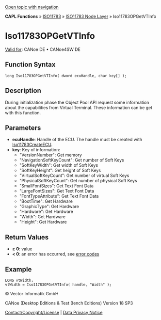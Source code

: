 [Open topic with navigation](../../../../../../CANoeDEFamily.htm#Topics/CAPLFunctions/ISO11783/ISONodeLayer/Functions/CAPLfunctionIso11783OPGetVTInfo.md)

**CAPL Functions** » [ISO11783](../../CAPLfunctionsISO11783Overview.md) » [ISO11783 Node Layer](../CAPLfunctionsISONLOverview.md) » Iso11783OPGetVTInfo

# Iso11783OPGetVTInfo

[Valid for](../../../../Shared/FeatureAvailability.md): CANoe DE • CANoe4SW DE

## Function Syntax

```plaintext
long Iso11783OPGetVTInfo( dword ecuHandle, char key[] );
```

## Description

During initialization phase the Object Pool API request some information about the capabilities from Virtual Terminal. These information can be get with this function.

## Parameters

- **ecuHandle**: Handle of the ECU. The handle must be created with [Iso11783CreateECU](CAPLfunctionIso11783CreateECU.md).
- **key**: Key of information:
  - "VersionNumber": Get memory
  - "NavigationSoftKeyCount": Get number of Soft Keys
  - "SoftKeyWidth": Get width of Soft Keys
  - "SoftKeyHeight": Get height of Soft Keys
  - "VirtualSoftKeyCount": Get number of virtual Soft Keys
  - "PhysicalSoftKeyCount": Get number of physical Soft Keys
  - "SmallFontSizes": Get Text Font Data
  - "LargeFontSizes": Get Text Font Data
  - "FontTypeAttribute": Get Text Font Data
  - "BootTime": Get Hardware
  - "GraphicType": Get Hardware
  - "Hardware": Get Hardware
  - "Width": Get Hardware
  - "Height": Get Hardware

## Return Values

- **≥ 0**: value
- **< 0**: an error has occurred, see [error codes](../CAPLfunctionsISONLErrorCodes.md)

## Example

```plaintext
LONG vtWidth;
vtWidth = Iso11783OPGetVTInfo( handle, "Width" );
```

© Vector Informatik GmbH

CANoe (Desktop Editions & Test Bench Editions) Version 18 SP3

[Contact/Copyright/License](../../../../Shared/ContactCopyrightLicense.md) | [Data Privacy Notice](https://www.vector.com/int/en/company/get-info/privacy-policy/)
